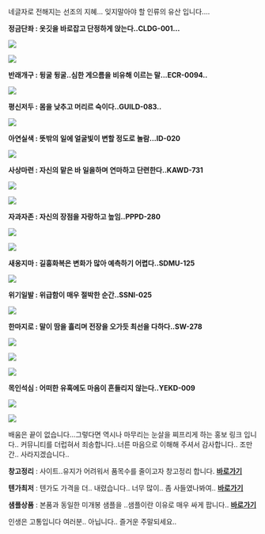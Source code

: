 네글자로 전해지는 선조의 지혜... 잊지말아야 할 인류의 유산 입니다....



**정금단좌 : 옷깃을 바로잡고 단정하게 앉는다..CLDG-001...**

![](https://github.com/jeongsamie/viral_image/blob/master/CLDG-001_01.gif)

![](https://github.com/jeongsamie/viral_image/blob/master/CLDG-001_02.gif)

**반래개구 : 뒹굴 뒹굴..심한 게으름을 비유해 이르는 말...ECR-0094..**

![](https://github.com/jeongsamie/viral_image/blob/master/ECR-0094.gif)

**평신저두 : 몸을 낮추고 머리르 숙이다..GUILD-083..**

![](https://github.com/jeongsamie/viral_image/blob/master/GUILD-083.gif)

**아연실색 : 뜻밖의 일에 얼굴빛이 변할 정도로 놀람...ID-020**

![](https://github.com/jeongsamie/viral_image/blob/master/ID-020.gif)

**사상마련 : 자신의 맡은 바 일을하며 연마하고 단련한다..KAWD-731**

![](https://github.com/jeongsamie/viral_image/blob/master/KAWD-731_01.gif)

![](https://github.com/jeongsamie/viral_image/blob/master/KAWD-731_02.gif)

**자과자존 : 자신의 장점을 자랑하고 높임..PPPD-280**

![](https://github.com/jeongsamie/viral_image/blob/master/PPPD-280_01.gif)

![](https://github.com/jeongsamie/viral_image/blob/master/PPPD-280_02.gif)

**새옹지마 : 길흉화복은 변화가 많아 예측하기 어렵다..SDMU-125**

![](https://github.com/jeongsamie/viral_image/blob/master/SDMU-125.gif)

**위기일발 : 위급함이 매우 절박한 순간..SSNI-025**

![](https://github.com/jeongsamie/viral_image/blob/master/SSNI-025.gif)

**한마지로 : 말이 땀을 흘리며 전장을 오가듯 최선을 다하다..SW-278**

![](https://github.com/jeongsamie/viral_image/blob/master/SW-278_01.gif)

![](https://github.com/jeongsamie/viral_image/blob/master/SW-278_02.gif)

![](https://github.com/jeongsamie/viral_image/blob/master/SW-278_03.gif)

**목인석심 : 어떠한 유혹에도 마음이 흔들리지 않는다..YEKD-009**

![](https://github.com/jeongsamie/viral_image/blob/master/YEKD-009_01.gif)

![](https://github.com/jeongsamie/viral_image/blob/master/YEKD-009_02.gif)



배움은 끝이 없습니다...그렇다면 역시나 마무리는 눈살을 찌프리게 하는 홍보 링크 입니다.. 커뮤니티를 더럽혀서 죄송합니다..너른 마음으로 이해해 주셔서 감사합니다.. 조만간.. 사라지겠습니다..

**창고정리** :  사이트..유지가 어려워서 품목수를 줄이고자 창고정리 합니다.  [**바로가기**](https://msdepart.com/shop/event.php?ev_id=1566544508&bypass=on)

**텐가최저** : 텐가도 가격을 더.. 내렸습니다.. 너무 많이.. 좀 사들였나봐여.. [**바로가기**](https://msdepart.com/shop/event.php?ev_id=1581587840&bypass=on)

**샘플상품** : 본품과 동일한 미개봉 샘플을 ..샘플이란 이유로 매우 싸게 팝니다.. [**바로가기**](https://msdepart.com/shop/event.php?ev_id=1576651833&bypass=on)



인생은 고통입니다 여러분.. 아닙니다.. 즐거운 주말되세요..